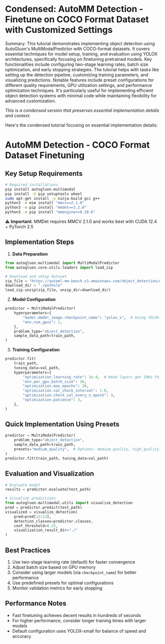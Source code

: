 # Condensed: AutoMM Detection - Finetune on COCO Format Dataset with Customized Settings

Summary: This tutorial demonstrates implementing object detection using AutoGluon's MultiModalPredictor with COCO-format datasets. It covers essential techniques for model setup, training, and evaluation using YOLOX architectures, specifically focusing on finetuning pretrained models. Key functionalities include configuring two-stage learning rates, batch size optimization, and early stopping strategies. The tutorial helps with tasks like setting up the detection pipeline, customizing training parameters, and visualizing predictions. Notable features include preset configurations for different quality requirements, GPU utilization settings, and performance optimization techniques. It's particularly useful for implementing efficient object detection systems with minimal code while maintaining flexibility for advanced customization.

*This is a condensed version that preserves essential implementation details and context.*

Here's the condensed tutorial focusing on essential implementation details:

# AutoMM Detection - COCO Format Dataset Finetuning

## Key Setup Requirements

```bash
# Required installations
pip install autogluon.multimodal
pip install -U pip setuptools wheel
sudo apt-get install -y ninja-build gcc g++
python3 -m mim install "mmcv==2.1.0"
python3 -m pip install "mmdet==3.2.0"
python3 -m pip install "mmengine>=0.10.6"
```

⚠️ **Important**: MMDet requires MMCV 2.1.0 and works best with CUDA 12.4 + PyTorch 2.5

## Implementation Steps

1. **Data Preparation**
```python
from autogluon.multimodal import MultiModalPredictor
from autogluon.core.utils.loaders import load_zip

# Download and setup dataset
zip_file = "https://automl-mm-bench.s3.amazonaws.com/object_detection/dataset/pothole.zip"
download_dir = "./pothole"
load_zip.unzip(zip_file, unzip_dir=download_dir)
```

2. **Model Configuration**
```python
predictor = MultiModalPredictor(
    hyperparameters={
        "model.mmdet_image.checkpoint_name": "yolox_s",  # Using YOLOX-small
        "env.num_gpus": 1,
    },
    problem_type="object_detection",
    sample_data_path=train_path,
)
```

3. **Training Configuration**
```python
predictor.fit(
    train_path,
    tuning_data=val_path,
    hyperparameters={
        "optimization.learning_rate": 1e-4,  # Head layers get 100x this rate
        "env.per_gpu_batch_size": 16,
        "optimization.max_epochs": 30,
        "optimization.val_check_interval": 1.0,
        "optimization.check_val_every_n_epoch": 3,
        "optimization.patience": 3,
    },
)
```

## Quick Implementation Using Presets

```python
predictor = MultiModalPredictor(
    problem_type="object_detection",
    sample_data_path=train_path,
    presets="medium_quality",  # Options: medium_quality, high_quality, best_quality
)
predictor.fit(train_path, tuning_data=val_path)
```

## Evaluation and Visualization

```python
# Evaluate model
results = predictor.evaluate(test_path)

# Visualize predictions
from autogluon.multimodal.utils import visualize_detection
pred = predictor.predict(test_path)
visualized = visualize_detection(
    pred=pred[12:13],
    detection_classes=predictor.classes,
    conf_threshold=0.25,
    visualization_result_dir="./"
)
```

## Best Practices

1. Use two-stage learning rate (default) for faster convergence
2. Adjust batch size based on GPU memory
3. Consider using larger models (via `checkpoint_name`) for better performance
4. Use predefined presets for optimal configurations
5. Monitor validation metrics for early stopping

## Performance Notes
- Fast finetuning achieves decent results in hundreds of seconds
- For higher performance, consider longer training times with larger models
- Default configuration uses YOLOX-small for balance of speed and accuracy